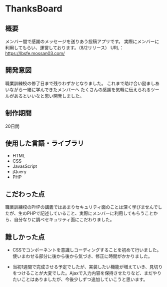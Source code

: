 # ThanksBoard

## 概要
メンバー間で感謝のメッセージを送りあう投稿アプリです。
実際にメンバーに利用してもらい、運営しております。（8/2リリース）
URL：https://lbsfe.mossan03.com/

## 開発意図
職業訓練校の修了日まで残りわずかとなりました。
これまで助け合い励ましあいながら一緒に学んできたメンバーへ
たくさんの感謝を気軽に伝えられるツールがあるといいなと思い開発しました。

## 制作期間
20日間

## 使用した言語・ライブラリ
* HTML
* CSS
* JavasScript
* jQuery
* PHP

## こだわった点
職業訓練校のPHPの講義ではあまりセキュリティ面のことは深く学びませんでしたが、生のPHPで記述していること、実際にメンバーに利用してもらうことから、自分なりに調べセキュリティ面にこだわりました。
　
## 難しかった点
* CSSでコンポーネントを意識しコーディングすることを初めて行いました。使いまわせる部分に後から後から気づき、修正に時間がかかりました。

* 当初1週間で完成させる予定でしたが、実装したい機能が増えていき、見切りをつけることが大変でした。Ajaxで入力内容を保持させたりなど、まだやりたいことはありましたが、今後少しずつ追加していこうと思います。